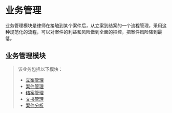 # 业务管理

业务管理模块是律师在接触到某个案件后，从立案到结案的一个流程管理，采用这种规范化的流程，可以对案件的利益和风险做到全面的把控，把案件风险降到最低。

## 业务管理模块

> 该业务包括以下模块：
>
>* [立案管理](case/case-management.md)  
>* [案件管理](case-management/case-management.md)
>* [结案管理](settle/1.file-management.md)
>* [文书管理](clerical-management/clerical-management.md)
>* [案件分析](case/case-analysis.md)
>

